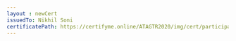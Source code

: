 ```yaml
--- 
layout : newCert 
issuedTo: Nikhil Soni 
certificatePath: https://certifyme.online/ATAGTR2020/img/cert/participant/NikhilSoni_2a471.png
--- 
```

